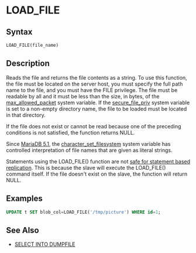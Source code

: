 # LOAD_FILE

## Syntax

```sql
LOAD_FILE(file_name)
```

## Description

Reads the file and returns the file contents as a string. To use this function, the file must be located on the server host, you must specify the full path name to the file, and you must have the FILE privilege.  The file must be readable by all and it must be less than the size, in bytes, of the [max_allowed_packet](/kb/en/server-system-variables/#max_allowed_packet) system variable. If the [secure_file_priv](/kb/en/server-system-variables/#secure_file_priv) system variable is set to a non-empty directory name, the file to be loaded must be located in that directory.

If the file does not exist or cannot be read because one of the preceding conditions is not satisfied, the function returns NULL.

Since [MariaDB 5.1](/kb/en/what-is-mariadb-51/), the [character_set_filesystem](/kb/en/server-system-variables/#character_set_filesystem) system variable has controlled interpretation of file names that are given as literal strings.

Statements using the LOAD_FILE() function are not [safe for statement based replication](/kb/en/unsafe-statements-for-replication/). This is because the slave will execute the LOAD_FILE() command itself.  If the file doesn't exist on the slave, the function will return NULL.

## Examples

```sql
UPDATE t SET blob_col=LOAD_FILE('/tmp/picture') WHERE id=1;
```

## See Also

- [SELECT INTO DUMPFILE](/sql-statements-structure/sql-statements/data-manipulation/selecting-data/select-into-dumpfile)